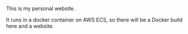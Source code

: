 This is my personal website.

It runs in a docker container on AWS ECS, so there will be a Docker build here and a website.
